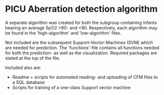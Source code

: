 # PICU Aberration detection algorithm

A separate algorithm was created for both the subgroup containing infants bearing an average SpO2 >90- and <90. Respectively, each algorithm may be found in the 'high-algorithm' and 'low-algorithm' files.

Not included are the subsequent Support-Vector-Machines (SVM) which are needed for prediction. 
The 'functions'-file contains all functions needed for both the prediction- as well as the visualization. Required packages are stated at the top of the file.


Included also are:
- Readme + scripts for automated reading- and uploading of CFM files to a SQL database
- Scripts for training of a one-class Support vector machine
